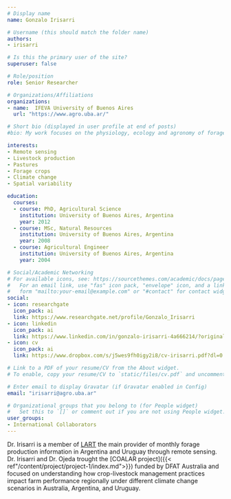 ```yaml
---
# Display name
name: Gonzalo Irisarri

# Username (this should match the folder name)
authors:
- irisarri

# Is this the primary user of the site?
superuser: false

# Role/position
role: Senior Researcher

# Organizations/Affiliations
organizations:
- name:  IFEVA University of Buenos Aires 
  url: "https://www.agro.uba.ar/"

# Short bio (displayed in user profile at end of posts)
#bio: My work focuses on the physiology, ecology and agronomy of forage plants.

interests:
- Remote sensing
- Livestock production
- Pastures
- Forage crops 
- Climate change
- Spatial variability

education:
  courses:
  - course: PhD, Agricultural Science
    institution: University of Buenos Aires, Argentina 
    year: 2012
  - course: MSc, Natural Resources
    institution: University of Buenos Aires, Argentina  
    year: 2008
  - course: Agricultural Engineer
    institution: University of Buenos Aires, Argentina 
    year: 2004

# Social/Academic Networking
# For available icons, see: https://sourcethemes.com/academic/docs/page-builder/#icons
#   For an email link, use "fas" icon pack, "envelope" icon, and a link in the
#   form "mailto:your-email@example.com" or "#contact" for contact widget.
social:
- icon: researchgate
  icon_pack: ai
  link: https://www.researchgate.net/profile/Gonzalo_Irisarri
- icon: linkedin
  icon_pack: ai
  link: https://www.linkedin.com/in/gonzalo-irisarri-4a666214/?originalSubdomain=ar
- icon: cv
  icon_pack: ai
  link: https://www.dropbox.com/s/j5wes9fh0igy2i8/cv-irisarri.pdf?dl=0

# Link to a PDF of your resume/CV from the About widget.
# To enable, copy your resume/CV to `static/files/cv.pdf` and uncomment the lines below.

# Enter email to display Gravatar (if Gravatar enabled in Config)
email: "irisarri@agro.uba.ar"

# Organizational groups that you belong to (for People widget)
#   Set this to `[]` or comment out if you are not using People widget.
user_groups:
- International Collaborators
---
```


Dr. Irisarri is a member of [LART](http://lart.agro.uba.ar/) the main provider of monthly forage production information in Argentina and Uruguay through remote sensing. Dr. Irisarri and Dr. Ojeda trought the [COALAR project]({{< ref"/content/project/project-1/index.md">}}) funded by DFAT Australia and focused on understanding how crop-livestock management practices impact farm performance regionally under different climate change scenarios in Australia, Argentina, and Uruguay.